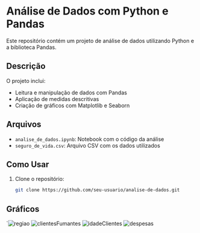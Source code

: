 # Análise de Dados com Python e Pandas

Este repositório contém um projeto de análise de dados utilizando Python e a biblioteca Pandas.

## Descrição

O projeto inclui:
- Leitura e manipulação de dados com Pandas
- Aplicação de medidas descritivas
- Criação de gráficos com Matplotlib e Seaborn

## Arquivos

- `analise_de_dados.ipynb`: Notebook com o código da análise
- `seguro_de_vida.csv`: Arquivo CSV com os dados utilizados

## Como Usar

1. Clone o repositório:
   ```bash
   git clone https://github.com/seu-usuario/analise-de-dados.git

## Gráficos 

`![regiao](https://github.com/user-attachments/assets/9f83d807-eb0a-467b-a90c-f9d0eda7bb0a)
![clientesFumantes](https://github.com/user-attachments/assets/5f2416ec-b7cd-4142-9870-96a2056204cd)
![idadeClientes](https://github.com/user-attachments/assets/cc37bb9d-058f-4265-bfe6-5604a5f0c602)
![despesas](https://github.com/user-attachments/assets/fb928ced-f7f3-424f-8dfa-6c53ac6557a8)
